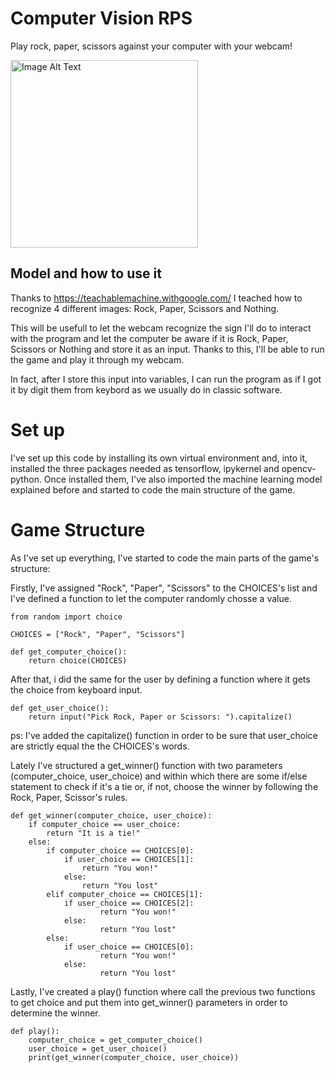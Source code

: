 # Computer Vision RPS

Play rock, paper, scissors against your computer with your webcam!

<img src="https://blog.eduonix.com/wp-content/uploads/2019/10/CVT1.jpeg" alt="Image Alt Text" width="300">

## Model and how to use it

Thanks to https://teachablemachine.withgoogle.com/ I teached how to recognize 4 different images: Rock, Paper, Scissors and Nothing.

This will be usefull to let the webcam recognize the sign I'll do to interact with the program and let the computer be aware if it is Rock, Paper, Scissors or Nothing and store it as an input. Thanks to this, I'll be able to run the game and play it through my webcam.

In fact, after I store this input into variables, I can run the program as if I got it by digit them from keybord as we usually do in classic software.

# Set up

I've set up this code by installing its own virtual environment and, into it, installed the three packages needed as tensorflow, ipykernel and opencv-python.
Once installed them, I've also imported the machine learning model explained before and started to code the main structure of the game.

# Game Structure

As I've set up everything, I've started to code the main parts of the game's structure:

Firstly, I've assigned "Rock", "Paper", "Scissors" to the CHOICES's list and I've defined a function to let the computer randomly chosse a value.

```
from random import choice

CHOICES = ["Rock", "Paper", "Scissors"]

def get_computer_choice():
    return choice(CHOICES)
```

After that, i did the same for the user by defining a function where it gets the choice from keyboard input.

```
def get_user_choice():
    return input("Pick Rock, Paper or Scissors: ").capitalize()
```

ps: I've added the capitalize() function in order to be sure that user_choice are strictly equal the the CHOICES's words.

Lately I've structured a get_winner() function with two parameters (computer_choice, user_choice) and within which there are some if/else statement to check if it's a tie or, if not, choose the winner by following the Rock, Paper, Scissor's rules.

```
def get_winner(computer_choice, user_choice):
    if computer_choice == user_choice:
        return "It is a tie!"
    else:
        if computer_choice == CHOICES[0]:
            if user_choice == CHOICES[1]:
                return "You won!"
            else:
                return "You lost"
        elif computer_choice == CHOICES[1]:
            if user_choice == CHOICES[2]:
                    return "You won!"
            else:
                    return "You lost"
        else:
            if user_choice == CHOICES[0]:
                    return "You won!"
            else:
                    return "You lost"
```

Lastly, I've created a play() function where call the previous two functions to get choice and put them into get_winner() parameters in order to determine the winner.

```
def play():
    computer_choice = get_computer_choice()
    user_choice = get_user_choice()
    print(get_winner(computer_choice, user_choice))
```
